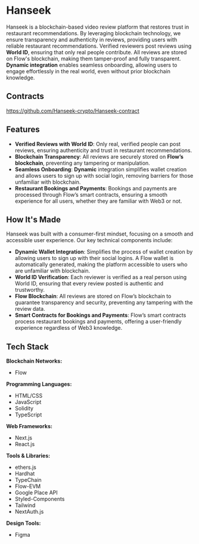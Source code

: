 # Hanseek

Hanseek is a blockchain-based video review platform that restores trust in restaurant recommendations. By leveraging blockchain technology, we ensure transparency and authenticity in reviews, providing users with reliable restaurant recommendations. Verified reviewers post reviews using **World ID**, ensuring that only real people contribute. All reviews are stored on Flow's blockchain, making them tamper-proof and fully transparent. **Dynamic integration** enables seamless onboarding, allowing users to engage effortlessly in the real world, even without prior blockchain knowledge.

## Contracts
https://github.com/Hanseek-crypto/Hanseek-contract

## Features

- **Verified Reviews with World ID**: Only real, verified people can post reviews, ensuring authenticity and trust in restaurant recommendations.
- **Blockchain Transparency**: All reviews are securely stored on **Flow’s blockchain**, preventing any tampering or manipulation.
- **Seamless Onboarding**: **Dynamic** integration simplifies wallet creation and allows users to sign up with social login, removing barriers for those unfamiliar with blockchain.
- **Restaurant Bookings and Payments**: Bookings and payments are processed through Flow’s smart contracts, ensuring a smooth experience for all users, whether they are familiar with Web3 or not.

## How It's Made

Hanseek was built with a consumer-first mindset, focusing on a smooth and accessible user experience. Our key technical components include:

- **Dynamic Wallet Integration**: Simplifies the process of wallet creation by allowing users to sign up with their social logins. A Flow wallet is automatically generated, making the platform accessible to users who are unfamiliar with blockchain.
- **World ID Verification**: Each reviewer is verified as a real person using World ID, ensuring that every review posted is authentic and trustworthy.
- **Flow Blockchain**: All reviews are stored on Flow’s blockchain to guarantee transparency and security, preventing any tampering with the review data.
- **Smart Contracts for Bookings and Payments**: Flow’s smart contracts process restaurant bookings and payments, offering a user-friendly experience regardless of Web3 knowledge.

## Tech Stack

**Blockchain Networks:**

- Flow

**Programming Languages:**

- HTML/CSS
- JavaScript
- Solidity
- TypeScript

**Web Frameworks:**

- Next.js
- React.js

**Tools & Libraries:**

- ethers.js
- Hardhat
- TypeChain
- Flow-EVM
- Google Place API
- Styled-Components
- Tailwind
- NextAuth.js

**Design Tools:**

- Figma

